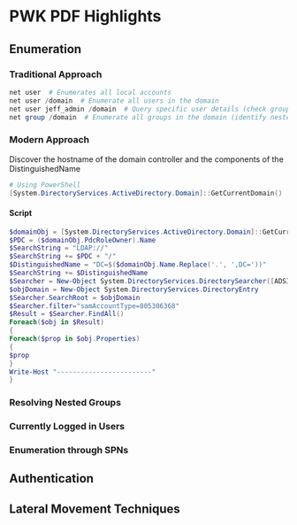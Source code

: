# PWK PDF Highlights

## Enumeration

### Traditional Approach

```powershell
net user  # Enumerates all local accounts
net user /domain  # Enumerate all users in the domain
net user jeff_admin /domain  # Query specific user details (check groups)
net group /domain  # Enumerate all groups in the domain (identify nested groups)
```

### Modern Approach

Discover the hostname of the domain controller and the components of the DistinguishedName

```powershell
# Using PowerShell
[System.DirectoryServices.ActiveDirectory.Domain]::GetCurrentDomain()
```

#### Script

```powershell
$domainObj = [System.DirectoryServices.ActiveDirectory.Domain]::GetCurrentDomain()
$PDC = ($domainObj.PdcRoleOwner).Name
$SearchString = "LDAP://"
$SearchString += $PDC + "/"
$DistinguishedName = "DC=$($domainObj.Name.Replace('.', ',DC='))"
$SearchString += $DistinguishedName
$Searcher = New-Object System.DirectoryServices.DirectorySearcher([ADSI]$SearchString)
$objDomain = New-Object System.DirectoryServices.DirectoryEntry
$Searcher.SearchRoot = $objDomain
$Searcher.filter="samAccountType=805306368"
$Result = $Searcher.FindAll()
Foreach($obj in $Result)
{
Foreach($prop in $obj.Properties)
{
$prop
}
Write-Host "------------------------"
}
```

### Resolving Nested Groups

### Currently Logged in Users

### Enumeration through SPNs

## Authentication

## Lateral Movement Techniques
